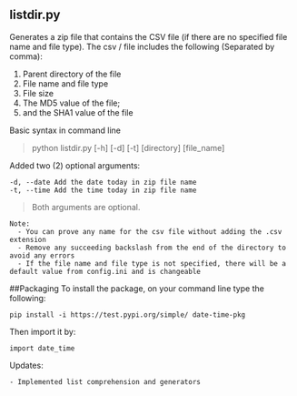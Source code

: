 ## listdir.py
Generates a zip file that contains the CSV file (if there are no specified file name and file type). The csv / file includes the following (Separated by comma):
1. Parent directory of the file
2. File name and file type
3. File size
4. The MD5 value of the file;
5. and the SHA1 value of the file

Basic syntax in command line
> python listdir.py [-h] [-d] [-t] [directory] [file_name]

Added two (2) optional arguments:
```
-d, --date Add the date today in zip file name
-t, --time Add the time today in zip file name
```
> Both arguments are optional.

```
Note:
  - You can prove any name for the csv file without adding the .csv extension
  - Remove any succeeding backslash from the end of the directory to avoid any errors
  - If the file name and file type is not specified, there will be a default value from config.ini and is changeable
```

##Packaging
To install the package, on your command line type the following:
```
pip install -i https://test.pypi.org/simple/ date-time-pkg
```

Then import it by:
```
import date_time
```

Updates:
```
- Implemented list comprehension and generators
```